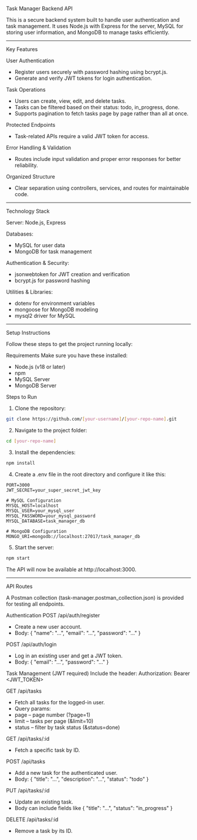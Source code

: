Task Manager Backend API

This is a secure backend system built to handle user authentication and task management. It uses Node.js with Express for the server, MySQL for storing user information, and MongoDB to manage tasks efficiently.

-----

Key Features

User Authentication

  - Register users securely with password hashing using bcrypt.js.
  - Generate and verify JWT tokens for login authentication.

Task Operations

  - Users can create, view, edit, and delete tasks.
  - Tasks can be filtered based on their status: todo, in\_progress, done.
  - Supports pagination to fetch tasks page by page rather than all at once.

Protected Endpoints

  - Task-related APIs require a valid JWT token for access.

Error Handling & Validation

  - Routes include input validation and proper error responses for better reliability.

Organized Structure

  - Clear separation using controllers, services, and routes for maintainable code.

-----

Technology Stack

Server: Node.js, Express

Databases:

  - MySQL for user data
  - MongoDB for task management

Authentication & Security:

  - jsonwebtoken for JWT creation and verification
  - bcrypt.js for password hashing

Utilities & Libraries:

  - dotenv for environment variables
  - mongoose for MongoDB modeling
  - mysql2 driver for MySQL

-----

Setup Instructions

Follow these steps to get the project running locally:

Requirements
Make sure you have these installed:

  - Node.js (v18 or later)
  - npm
  - MySQL Server
  - MongoDB Server

Steps to Run

1.  Clone the repository:

<!-- end list -->

```bash
git clone https://github.com/[your-username]/[your-repo-name].git
```

2.  Navigate to the project folder:

<!-- end list -->

```bash
cd [your-repo-name]
```

3.  Install the dependencies:

<!-- end list -->

```bash
npm install
```

4.  Create a .env file in the root directory and configure it like this:

<!-- end list -->

```
PORT=3000
JWT_SECRET=your_super_secret_jwt_key

# MySQL Configuration
MYSQL_HOST=localhost
MYSQL_USER=your_mysql_user
MYSQL_PASSWORD=your_mysql_password
MYSQL_DATABASE=task_manager_db

# MongoDB Configuration
MONGO_URI=mongodb://localhost:27017/task_manager_db
```

5.  Start the server:

<!-- end list -->

```bash
npm start
```

The API will now be available at http://localhost:3000.

-----

API Routes

A Postman collection (task-manager.postman\_collection.json) is provided for testing all endpoints.

Authentication
POST /api/auth/register

  - Create a new user account.
  - Body: { "name": "...", "email": "...", "password": "..." }

POST /api/auth/login

  - Log in an existing user and get a JWT token.
  - Body: { "email": "...", "password": "..." }

Task Management (JWT required)
Include the header: Authorization: Bearer \<JWT\_TOKEN\>

GET /api/tasks

  - Fetch all tasks for the logged-in user.
  - Query params:
  - page – page number (?page=1)
  - limit – tasks per page (\&limit=10)
  - status – filter by task status (\&status=done)

GET /api/tasks/:id

  - Fetch a specific task by ID.

POST /api/tasks

  - Add a new task for the authenticated user.
  - Body: { "title": "...", "description": "...", "status": "todo" }

PUT /api/tasks/:id

  - Update an existing task.
  - Body can include fields like { "title": "...", "status": "in\_progress" }

DELETE /api/tasks/:id

  - Remove a task by its ID.

